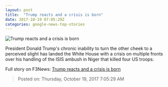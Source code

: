 ```yaml
---
layout: post
title:  "Trump reacts and a crisis is born"
date: 2017-10-19 07:05:29Z
categories: google-news-top-stories
---
```


![Trump reacts and a crisis is born](http://cdn.cnn.com/cnnnext/dam/assets/171018064300-trump-super-tease.jpg)

President Donald Trump's chronic inability to turn the other cheek to a perceived slight has landed the White House with a crisis on multiple fronts over his handling of the ISIS ambush in Niger that killed four US troops.


Full story on F3News: [Trump reacts and a crisis is born](http://www.f3nws.com/n/zCD3mF)

> Posted on: Thursday, October 19, 2017 7:05:29 AM
